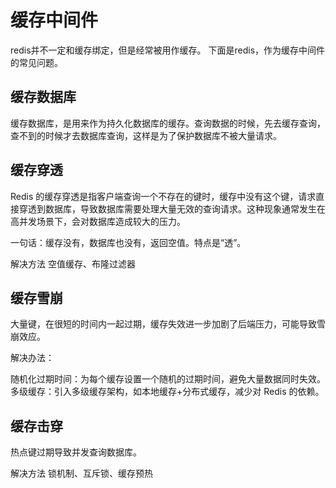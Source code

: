 # 缓存中间件

redis并不一定和缓存绑定，但是经常被用作缓存。
下面是redis，作为缓存中间件的常见问题。

## 缓存数据库

缓存数据库，是用来作为持久化数据库的缓存。查询数据的时候，先去缓存查询，查不到的时候才去数据库查询，这样是为了保护数据库不被大量请求。

## 缓存穿透

Redis 的缓存穿透是指客户端查询一个不存在的键时，缓存中没有这个键，请求直接穿透到数据库，导致数据库需要处理大量无效的查询请求。这种现象通常发生在高并发场景下，会对数据库造成较大的压力。

一句话：缓存没有，数据库也没有，返回空值。特点是“透”。 

解决方法 空值缓存、布隆过滤器

## 缓存雪崩

大量键，在很短的时间内一起过期，缓存失效进一步加剧了后端压力，可能导致雪崩效应。

解决办法：

随机化过期时间：为每个缓存设置一个随机的过期时间，避免大量数据同时失效。
多级缓存：引入多级缓存架构，如本地缓存+分布式缓存，减少对 Redis 的依赖。

## 缓存击穿

热点键过期导致并发查询数据库。

解决方法 锁机制、互斥锁、缓存预热